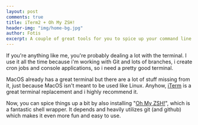 ```yaml
---
layout: post
comments: true
title: iTerm2 + Oh My ZSH!
header-img: "img/home-bg.jpg"
author: Fotis
excerpt: A couple of great tools for you to spice up your command line
---
```


If you're anything like me, you're probably dealing a lot with the terminal. I use it all the time because i'm working with Git and lots of branches, i create cron jobs and console applications, so i need a pretty good terminal.

MacOS already has a great terminal but there are a lot of stuff missing from it, just because MacOS isn't meant to be used like Linux. Anyhow, [iTerm](http://iterm2.com "iTerm") is a great terminal replacement and i highly recommend it.

Now, you can spice things up a bit by also installing "[Oh My ZSH!](http://ohmyz.sh "Oh My ZSH!")", which is a fantastic shell wrapper. It depends and heavily utilizes git (and github) which makes it even more fun and easy to use.
